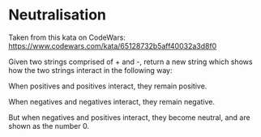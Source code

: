# Neutralisation
Taken from this kata on CodeWars: https://www.codewars.com/kata/65128732b5aff40032a3d8f0

Given two strings comprised of + and -, return a new string which shows how the two strings interact in the following way:

When positives and positives interact, they remain positive.

When negatives and negatives interact, they remain negative.

But when negatives and positives interact, they become neutral, and are shown as the number 0.
